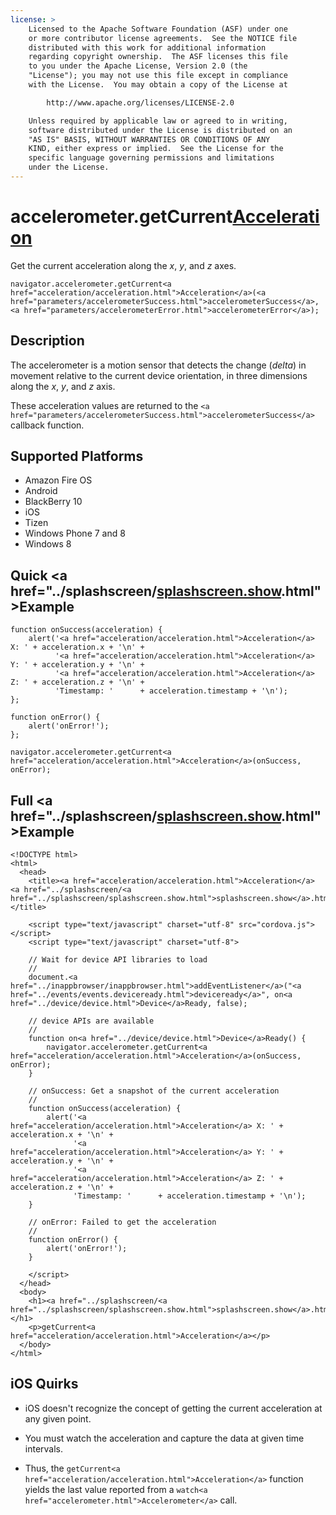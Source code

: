 ```yaml
---
license: >
    Licensed to the Apache Software Foundation (ASF) under one
    or more contributor license agreements.  See the NOTICE file
    distributed with this work for additional information
    regarding copyright ownership.  The ASF licenses this file
    to you under the Apache License, Version 2.0 (the
    "License"); you may not use this file except in compliance
    with the License.  You may obtain a copy of the License at

        http://www.apache.org/licenses/LICENSE-2.0

    Unless required by applicable law or agreed to in writing,
    software distributed under the License is distributed on an
    "AS IS" BASIS, WITHOUT WARRANTIES OR CONDITIONS OF ANY
    KIND, either express or implied.  See the License for the
    specific language governing permissions and limitations
    under the License.
---
```


# accelerometer.getCurrent<a href="acceleration/acceleration.html">Acceleration</a>

Get the current acceleration along the _x_, _y_, and _z_ axes.

    navigator.accelerometer.getCurrent<a href="acceleration/acceleration.html">Acceleration</a>(<a href="parameters/accelerometerSuccess.html">accelerometerSuccess</a>, <a href="parameters/accelerometerError.html">accelerometerError</a>);

## Description

The accelerometer is a motion sensor that detects the change (_delta_)
in movement relative to the current device orientation, in three
dimensions along the _x_, _y_, and _z_ axis.

These acceleration values are returned to the `<a href="parameters/accelerometerSuccess.html">accelerometerSuccess</a>`
callback function.

## Supported Platforms

- Amazon Fire OS
- Android
- BlackBerry 10
- iOS
- Tizen
- Windows Phone 7 and 8
- Windows 8

## Quick <a href="../splashscreen/<a href="../splashscreen/splashscreen.show.html">splashscreen.show</a>.html">Example</a>

    function onSuccess(acceleration) {
        alert('<a href="acceleration/acceleration.html">Acceleration</a> X: ' + acceleration.x + '\n' +
              '<a href="acceleration/acceleration.html">Acceleration</a> Y: ' + acceleration.y + '\n' +
              '<a href="acceleration/acceleration.html">Acceleration</a> Z: ' + acceleration.z + '\n' +
              'Timestamp: '      + acceleration.timestamp + '\n');
    };

    function onError() {
        alert('onError!');
    };

    navigator.accelerometer.getCurrent<a href="acceleration/acceleration.html">Acceleration</a>(onSuccess, onError);

## Full <a href="../splashscreen/<a href="../splashscreen/splashscreen.show.html">splashscreen.show</a>.html">Example</a>

    <!DOCTYPE html>
    <html>
      <head>
        <title><a href="acceleration/acceleration.html">Acceleration</a> <a href="../splashscreen/<a href="../splashscreen/splashscreen.show.html">splashscreen.show</a>.html">Example</a></title>

        <script type="text/javascript" charset="utf-8" src="cordova.js"></script>
        <script type="text/javascript" charset="utf-8">

        // Wait for device API libraries to load
        //
        document.<a href="../inappbrowser/inappbrowser.html">addEventListener</a>("<a href="../events/events.deviceready.html">deviceready</a>", on<a href="../device/device.html">Device</a>Ready, false);

        // device APIs are available
        //
        function on<a href="../device/device.html">Device</a>Ready() {
            navigator.accelerometer.getCurrent<a href="acceleration/acceleration.html">Acceleration</a>(onSuccess, onError);
        }

        // onSuccess: Get a snapshot of the current acceleration
        //
        function onSuccess(acceleration) {
            alert('<a href="acceleration/acceleration.html">Acceleration</a> X: ' + acceleration.x + '\n' +
                  '<a href="acceleration/acceleration.html">Acceleration</a> Y: ' + acceleration.y + '\n' +
                  '<a href="acceleration/acceleration.html">Acceleration</a> Z: ' + acceleration.z + '\n' +
                  'Timestamp: '      + acceleration.timestamp + '\n');
        }

        // onError: Failed to get the acceleration
        //
        function onError() {
            alert('onError!');
        }

        </script>
      </head>
      <body>
        <h1><a href="../splashscreen/<a href="../splashscreen/splashscreen.show.html">splashscreen.show</a>.html">Example</a></h1>
        <p>getCurrent<a href="acceleration/acceleration.html">Acceleration</a></p>
      </body>
    </html>

## iOS Quirks

- iOS doesn't recognize the concept of getting the current acceleration at any given point.

- You must watch the acceleration and capture the data at given time intervals.

- Thus, the `getCurrent<a href="acceleration/acceleration.html">Acceleration</a>` function yields the last value reported from a `watch<a href="accelerometer.html">Accelerometer</a>` call.
